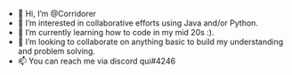 - 👋 Hi, I’m @Corridorer
- 👀 I’m interested in collaborative efforts using Java and/or Python. 
- 🌱 I’m currently learning how to code in my mid 20s :). 
- 💞️ I’m looking to collaborate on anything basic to build my understanding and problem solving.
- 📫 You can reach me via discord qui#4246

<!---
Corridorer/Corridorer is a ✨ special ✨ repository because its `README.md` (this file) appears on your GitHub profile.
You can click the Preview link to take a look at your changes.
--->
